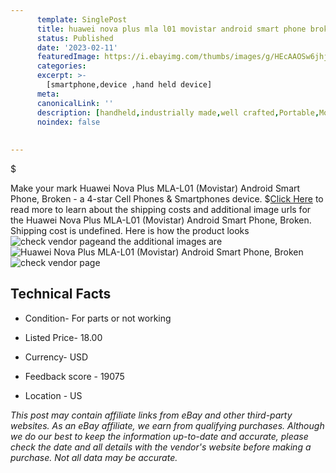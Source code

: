 ```yaml
---
      template: SinglePost
      title: huawei nova plus mla l01 movistar android smart phone broken
      status: Published
      date: '2023-02-11'
      featuredImage: https://i.ebayimg.com/thumbs/images/g/HEcAAOSw6jhjT-m8/s-l225.jpg
      categories: 
      excerpt: >-
        [smartphone,device ,hand held device]
      meta:
      canonicalLink: ''
      description: [handheld,industrially made,well crafted,Portable,Mobile,Compact,Convenient,Lightweight,Maneuverable,Man-portable,Miniature,Carriable,Hand-held,Light,Holdable,Transportable,Mobile device,Pocket-sized,On-the-go,Wireless,Cordless,Compact size,Convenient size, smartphone,device ,hand held device]
      noindex: false
      
        
---
```

$

Make your mark Huawei Nova Plus MLA-L01 (Movistar) Android Smart Phone, Broken - a 4-star Cell Phones & Smartphones device.
$[Click Here](https://www.ebay.com/itm/195422592824?hash=item2d80181f38%3Ag%3AHEcAAOSw6jhjT-m8&mkevt=1&mkcid=1&mkrid=711-53200-19255-0&campid=%253CePNCampaignId%253E&customid=%253CreferenceId%253E&toolid=10049) to read more to learn about the shipping costs and additional image urls for the Huawei Nova Plus MLA-L01 (Movistar) Android Smart Phone, Broken. Shipping cost is undefined. Here is how the product looks ![check vendor page](https://i.ebayimg.com/thumbs/images/g/HEcAAOSw6jhjT-m8/s-l225.jpg)and the additional images are![Huawei Nova Plus MLA-L01 (Movistar) Android Smart Phone, Broken](https://i.ebayimg.com/images/g/HEcAAOSw6jhjT-m8/s-l1600.jpg)![check vendor page](https://origin-galleryplus.ebayimg.com/ws/web/195422592824_2_0_1/225x225.jpg,https://origin-galleryplus.ebayimg.com/ws/web/195422592824_3_0_1/225x225.jpg,https://origin-galleryplus.ebayimg.com/ws/web/195422592824_4_0_1/225x225.jpg,https://origin-galleryplus.ebayimg.com/ws/web/195422592824_5_0_1/225x225.jpg,https://origin-galleryplus.ebayimg.com/ws/web/195422592824_6_0_1/225x225.jpg,https://origin-galleryplus.ebayimg.com/ws/web/195422592824_7_0_1/225x225.jpg,https://origin-galleryplus.ebayimg.com/ws/web/195422592824_8_0_1/225x225.jpg)



 ## Technical Facts 



     
      

 - Condition- For parts or not working 


      

 - Listed Price- 18.00 


      

 - Currency- USD 


      

 - Feedback score - 19075 


      

 - Location - US 


      
      

 *_This post may contain affiliate links from eBay and other third-party websites. As an eBay affiliate, we earn from qualifying purchases. Although we do our best to keep the information up-to-date and accurate, please check the date and all details with the vendor's website before making a purchase. Not all data may be accurate._*






